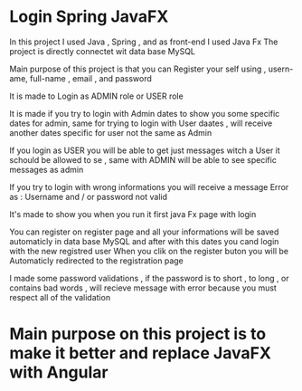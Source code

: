 # Login Spring JavaFX

In this project I used Java , Spring , and as front-end I used Java Fx
The project is directly connectet wit data base MySQL 

Main purpose of this project is that you can Register your self using , usern-ame, full-name , email , and password

It is made to Login as ADMIN role  or USER role

It is made if you try to login with Admin dates to show you some specific dates for admin, same for trying to login with User daates , will receive another dates specific for user not the same as Admin

If you login as USER you will be able to get just messages witch a User it schould be allowed to se , same with ADMIN will be able to see specific messages as admin

If you try to login with wrong informations you will receive a message Error as : Username and / or password not valid 

It's made to show you when you run it first java Fx page with login 

You can register on register page  and all your informations will be saved automaticly in data base MySQL and after with this dates you cand login with the new registred user 
When you clik on the register buton you will be Automaticly redirected to the registration page 

I made some password validations , if the password is to short , to long , or contains bad words , will recieve message with error because you must respect all of the
validation 

# Main purpose on this project is to make it better and replace JavaFX with Angular 


